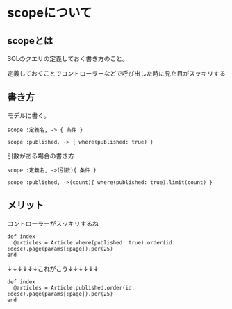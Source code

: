 # scopeについて

## scopeとは
SQLのクエリの定義しておく書き方のこと。

定義しておくことでコントローラーなどで呼び出した時に見た目がスッキリする

## 書き方
モデルに書く。
```
scope :定義名, -> { 条件 }
```
```
scope :published, -> { where(published: true) }
```

引数がある場合の書き方
```
scope :定義名, ->(引数){ 条件 }
```
```
scope :published, ->(count){ where(published: true).limit(count) }
```

## メリット
コントローラーがスッキリするね
```
def index
  @articles = Article.where(published: true).order(id: :desc).page(params[:page]).per(25)
end
```
↓↓↓↓↓↓これがこう↓↓↓↓↓↓
```
def index
  @articles = Article.published.order(id: :desc).page(params[:page]).per(25)
end
```
